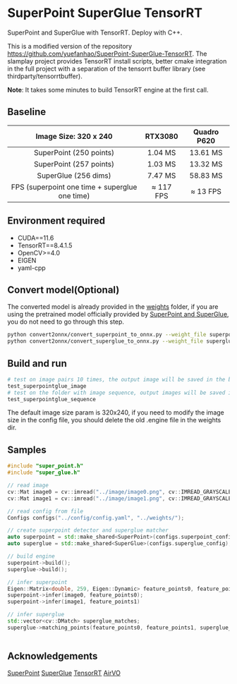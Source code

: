 # SuperPoint SuperGlue TensorRT
SuperPoint and SuperGlue with TensorRT. Deploy with C++.

This is a modified version of the repository https://github.com/yuefanhao/SuperPoint-SuperGlue-TensorRT. 
The slamplay project provides TensorRT install scripts, better cmake integration in the full project with a separation of the tensorrt buffer library (see thirdparty/tensorrtbuffer).

**Note**: It takes some minutes to build TensorRT engine at the first call. 

## Baseline

|             Image Size: 320 x 240              |      RTX3080      |   Quadro P620    |
| :--------------------------------------------: | :---------------: | :--------------: |
|            SuperPoint (250 points)             |      1.04 MS      |     13.61 MS     |
|            SuperPoint (257 points)             |      1.03 MS      |     13.32 MS     |
|              SuperGlue (256 dims)              |      7.47 MS      |     58.83 MS     |
| FPS (superpoint one time + superglue one time) | $\approx$ 117 FPS | $\approx$ 13 FPS |


## Environment required
* CUDA==11.6
* TensorRT==8.4.1.5
* OpenCV>=4.0
* EIGEN
* yaml-cpp

## Convert model(Optional)
The converted model is already provided in the [weights](./weights) folder, if you are using the pretrained model officially provided by [SuperPoint and SuperGlue](https://github.com/magicleap/SuperGluePretrainedNetwork), you do not need to go through this step.
```bash
python convert2onnx/convert_superpoint_to_onnx.py --weight_file superpoint_pth_file_path --output_dir superpoint_onnx_file_dir
python convert2onnx/convert_superglue_to_onnx.py --weight_file superglue_pth_file_path --output_dir superglue_onnx_file_dir
```

## Build and run
```bash
# test on image pairs 10 times, the output image will be saved in the build dir
test_superpointglue_image  
# test on the folder with image sequence, output images will be saved in the param assigned dir
test_superpointglue_sequence 
```
The default image size param is 320x240, if you need to modify the image size in the config file, you should delete the old .engine file in the weights dir.

## Samples
```c++
#include "super_point.h"
#include "super_glue.h"

// read image
cv::Mat image0 = cv::imread("../image/image0.png", cv::IMREAD_GRAYSCALE);
cv::Mat image1 = cv::imread("../image/image1.png", cv::IMREAD_GRAYSCALE);

// read config from file
Configs configs("../config/config.yaml", "../weights/");

// create superpoint detector and superglue matcher
auto superpoint = std::make_shared<SuperPoint>(configs.superpoint_config);
auto superglue = std::make_shared<SuperGlue>(configs.superglue_config);

// build engine
superpoint->build();
superglue->build();

// infer superpoint
Eigen::Matrix<double, 259, Eigen::Dynamic> feature_points0, feature_points1;
superpoint->infer(image0, feature_points0);
superpoint->infer(image1, feature_points1)

// infer superglue
std::vector<cv::DMatch> superglue_matches;
superglue->matching_points(feature_points0, feature_points1, superglue_matches);
 
```

## Acknowledgements
[SuperPoint](https://github.com/magicleap/SuperPointPretrainedNetwork) [SuperGlue](https://github.com/magicleap/SuperGluePretrainedNetwork) [TensorRT](https://github.com/NVIDIA/TensorRT) [AirVO](https://github.com/xukuanHIT/AirVO)
